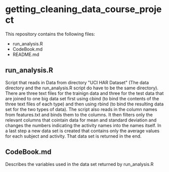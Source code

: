 # getting_cleaning_data_course_project

This repository contains the following files:
- run_analysis.R
- CodeBook.md
- README.md

## run_analysis.R
Script that reads in Data from directory "UCI HAR Dataset" (The data directory and the run_analysis.R script do have to be the same directory). There are three text files for the trainign data and three for the test data that are joined to one big data set first using cbind (to bind the contents of the three text files of each type) and then using rbind (to bind the resulting data set for the two types of data). The script also reads in the column names from features.txt and binds them to the columns. It then filters only the relevant columns that cointain data for mean and standard deviation and changes the numbers indicating the activity names into the names itself. In a last step a new data set is created that contains only the average values for each subject and activity. That data set is returned in the end.

## CodeBook.md
Describes the variables used in the data set returned by run_analysis.R
